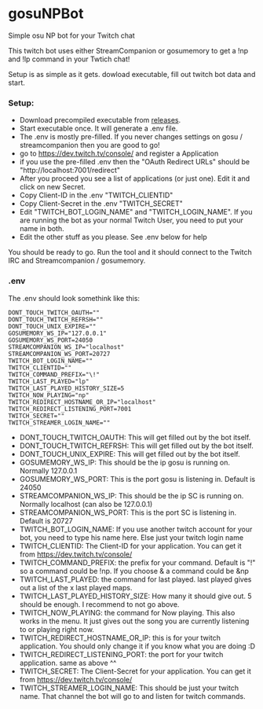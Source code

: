 # gosuNPBot
Simple osu NP bot for your Twitch chat

This twitch bot uses either StreamCompanion or gosumemory to get a !np and !lp command in your Twtich chat!

Setup is as simple as it gets. 
dowload executable, fill out twitch bot data and start. 


### Setup: 
- Download precompiled executable from [releases](https://github.com/Dynam1cNET/gosuNPBot/releases/).
- Start executable once. It will generate a .env file. 
- The .env is mostly pre-filled. If you never changes settings on gosu / streamcompanion then you are good to go!
- go to https://dev.twitch.tv/console/ and register a Application
- if you use the pre-filled .env then the "OAuth Redirect URLs" should be "http://localhost:7001/redirect"
- After you proceed you see a list of applications (or just one). Edit it and click on new Secret. 
- Copy Client-ID in the .env "TWITCH_CLIENTID"
- Copy Client-Secret in the .env "TWITCH_SECRET"
- Edit "TWITCH_BOT_LOGIN_NAME" and "TWITCH_LOGIN_NAME". If you are running the bot as your normal Twitch User, you need to put your name in both. 
- Edit the other stuff as you please. See .env below for help

You should be ready to go. Run the tool and it should connect to the Twitch IRC and Streamcompanion / gosumemory. 

### .env

The .env should look somethink like this:
```
DONT_TOUCH_TWITCH_OAUTH=""
DONT_TOUCH_TWITCH_REFRSH=""
DONT_TOUCH_UNIX_EXPIRE=""
GOSUMEMORY_WS_IP="127.0.0.1"
GOSUMEMORY_WS_PORT=24050
STREAMCOMPANION_WS_IP="localhost"
STREAMCOMPANION_WS_PORT=20727
TWITCH_BOT_LOGIN_NAME=""
TWITCH_CLIENTID=""
TWITCH_COMMAND_PREFIX="\!"
TWITCH_LAST_PLAYED="lp"
TWITCH_LAST_PLAYED_HISTORY_SIZE=5
TWITCH_NOW_PLAYING="np"
TWITCH_REDIRECT_HOSTNAME_OR_IP="localhost"
TWITCH_REDIRECT_LISTENING_PORT=7001
TWITCH_SECRET=""
TWITCH_STREAMER_LOGIN_NAME=""
```
- DONT_TOUCH_TWITCH_OAUTH: This will get filled out by the bot itself. 
- DONT_TOUCH_TWITCH_REFRSH: This will get filled out by the bot itself. 
- DONT_TOUCH_UNIX_EXPIRE: This will get filled out by the bot itself. 
- GOSUMEMORY_WS_IP: This should be the ip gosu is running on. Normally 127.0.0.1
- GOSUMEMORY_WS_PORT: This is the port gosu is listening in. Default is 24050
- STREAMCOMPANION_WS_IP: This should be the ip SC is running on. Normally localhost (can also be 127.0.0.1)
- STREAMCOMPANION_WS_PORT: This is the port SC is listening in. Default is 20727
- TWITCH_BOT_LOGIN_NAME: If you use another twitch account for your bot, you need to type his name here. Else just your twitch login name
- TWITCH_CLIENTID: The Client-ID for your application. You can get it from https://dev.twitch.tv/console/
- TWITCH_COMMAND_PREFIX: the prefix for your command. Default is "!" so a command could be !np. If you choose & a command could be &np
- TWITCH_LAST_PLAYED: the command for last played. last played gives out a list of the x last played maps. 
- TWITCH_LAST_PLAYED_HISTORY_SIZE: How many it should give out. 5 should be enough. I recommend to not go above. 
- TWITCH_NOW_PLAYING: the command for Now playing. This also works in the menu. It just gives out the song you are currently listening to or playing right now. 
- TWITCH_REDIRECT_HOSTNAME_OR_IP: this is for your twitch application. You should only change it if you know what you are doing :D
- TWITCH_REDIRECT_LISTENING_PORT: the port for your twitch application. same as above ^^
- TWITCH_SECRET: The Client-Secret for your application. You can get it from https://dev.twitch.tv/console/
- TWITCH_STREAMER_LOGIN_NAME: This should be just your twitch name. That channel the bot will go to and listen for twitch commands. 
